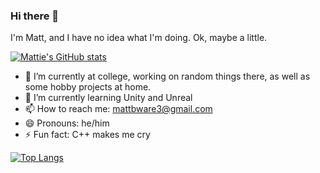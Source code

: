 ### Hi there 👋
I'm Matt, and I have no idea what I'm doing. Ok, maybe a little.

[![Mattie's GitHub stats](https://github-readme-stats.vercel.app/api?username=mattieof)](https://github.com/anuraghazra/github-readme-stats)

- 🔭 I’m currently at college, working on random things there, as well as some hobby projects at home.
- 🌱 I’m currently learning Unity and Unreal
- 📫 How to reach me: mattbware3@gmail.com
- 😄 Pronouns: he/him
- ⚡ Fun fact: C++ makes me cry

[![Top Langs](https://github-readme-stats.vercel.app/api/top-langs/?username=mattieof&layout=compact)](https://github.com/anuraghazra/github-readme-stats)
